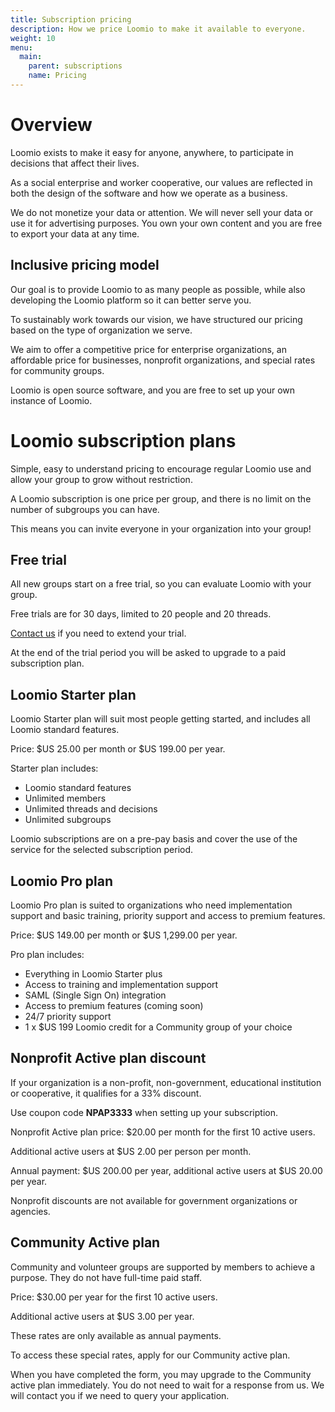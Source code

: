 ```yaml
---
title: Subscription pricing
description: How we price Loomio to make it available to everyone.
weight: 10
menu:
  main:
    parent: subscriptions
    name: Pricing
---
```


# Overview

Loomio exists to make it easy for anyone, anywhere, to participate in decisions that affect their lives.

As a social enterprise and worker cooperative, our values are reflected in both the design of the software and how we operate as a business.

We do not monetize your data or attention. We will never sell your data or use it for advertising purposes. You own your own content and you are free to export your data at any time.

## Inclusive pricing model
Our goal is to provide Loomio to as many people as possible, while also developing the Loomio platform so it can better serve you.

To sustainably work towards our vision, we have structured our pricing based on the type of organization we serve.

We aim to offer a competitive price for enterprise organizations, an affordable price for businesses, nonprofit organizations, and special rates for community groups.

Loomio is open source software, and you are free to set up your own instance of Loomio.

# Loomio subscription plans
Simple, easy to understand pricing to encourage regular Loomio use and allow your group to grow without restriction.  

A Loomio subscription is one price per group, and there is no limit on the number of subgroups you can have.

This means you can invite everyone in your organization into your group!

## Free trial
All new groups start on a free trial, so you can evaluate Loomio with your group.

Free trials are for 30 days, limited to 20 people and 20 threads.

[Contact us](https://www.loomio.org/contact) if you need to extend your trial.

At the end of the trial period you will be asked to upgrade to a paid subscription plan.

## Loomio Starter plan
Loomio Starter plan will suit most people getting started, and includes all Loomio standard features.

Price: $US 25.00 per month or $US 199.00 per year.

Starter plan includes:
- Loomio standard features
- Unlimited members
- Unlimited threads and decisions
- Unlimited subgroups

Loomio subscriptions are on a pre-pay basis and cover the use of the service for the selected subscription period.

## Loomio Pro plan
Loomio Pro plan is suited to organizations who need implementation support and basic training, priority support and access to premium features.

Price: $US 149.00 per month or $US 1,299.00 per year.

Pro plan includes:
- Everything in Loomio Starter plus
- Access to training and implementation support
- SAML (Single Sign On) integration
- Access to premium features (coming soon)
- 24/7 priority support
- 1 x $US 199 Loomio credit for a Community group of your choice

## Nonprofit Active plan discount

If your organization is a non-profit, non-government, educational institution or cooperative, it qualifies for a 33% discount.

Use coupon code __NPAP3333__ when setting up your subscription.

Nonprofit Active plan price: $20.00 per month for the first 10 active users.

Additional active users at $US 2.00 per person per month.

Annual payment: $US 200.00 per year, additional active users at $US 20.00 per year.

Nonprofit discounts are not available for government organizations or agencies.

## Community Active plan
Community and volunteer groups are supported by members to achieve a purpose. They do not have full-time paid staff.

Price: $30.00 per year for the first 10 active users.

Additional active users at $US 3.00 per year.

These rates are only available as annual payments.

To access these special rates, apply for our Community active plan.

When you have completed the form, you may upgrade to the Community active plan immediately. You do not need to wait for a response from us. We will contact you if we need to query your application.

